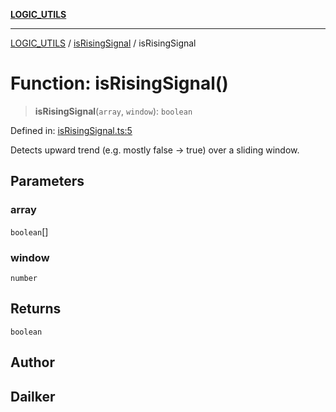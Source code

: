 [**LOGIC_UTILS**](../../README.md)

***

[LOGIC_UTILS](../../README.md) / [isRisingSignal](../README.md) / isRisingSignal

# Function: isRisingSignal()

> **isRisingSignal**(`array`, `window`): `boolean`

Defined in: [isRisingSignal.ts:5](https://github.com/dailker/everyutil/blob/2a1290e25c1270a5e1af64099b97f8d5fc086e59/src/logic/isRisingSignal.ts#L5)

Detects upward trend (e.g. mostly false → true) over a sliding window.

## Parameters

### array

`boolean`[]

### window

`number`

## Returns

`boolean`

## Author

## Dailker
